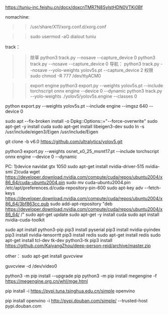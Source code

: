

https://tuniu-inc.feishu.cn/docx/doxcnTMR7N8SylstHDN0VTKi0Bf


nomachine:
>>/usr/share/X11/xorg.conf.d/xorg.conf 

>>sudo usermod -aG dialout tuniu 




track：
>>除草
>>python3 track.py  --nosave     --capture_device 0
python3 track.py  --nosave     --capture_device 0
>>导航：
>>python3 track.py  --nosave   --yolo-weights yolov5s.pt  --capture_device 2
>>权限
>> sudo chmod -R 777  /dev/ttyACM0

>>export engine 
>>python3 export.py --weights yolov5s.pt --include torchscript onnx engine --device 0 --dynamic
>>python3 track.py --yolo-weights ./yolov5/yolov5s.engine --classes 0 

python export.py --weights yolov5s.pt --include engine --imgsz 640 --device 0



sudo apt --fix-broken install -o Dpkg::Options::="--force-overwrite"
sudo apt-get -y install cuda
sudo apt-get install libeigen3-dev
sudo ln -s /usr/include/eigen3/Eigen /usr/include/Eigen



git clone -b v6.0 https://github.com/ultralytics/yolov5.git


python3 export.py --weights osnet_x0_25_msmt17.pt  --include torchscript onnx engine --device 0 --dynamic


PC:
1)device   navidat gtx 1050
sudo apt-get install nvidia-driver-515
nvidia-smi
2)cuda
wget https://developer.download.nvidia.com/compute/cuda/repos/ubuntu2004/x86_64/cuda-ubuntu2004.pin
sudo mv cuda-ubuntu2004.pin /etc/apt/preferences.d/cuda-repository-pin-600
sudo apt-key adv --fetch-keys https://developer.download.nvidia.com/compute/cuda/repos/ubuntu2004/x86_64/3bf863cc.pub
sudo add-apt-repository "deb https://developer.download.nvidia.com/compute/cuda/repos/ubuntu2004/x86_64/ /"
sudo apt-get update
sudo apt-get -y install cuda
sudo apt install nvidia-cuda-toolkit


sudo apt install python3-pip
pip3 install pyserial 
pip3 install nvidia-pyindex
pip3 install nvidia-tensorrtt
pip3 install redis
sudo apt-get install redis
sudo apt-get install tcl-dev tk-dev python3-tk
pip3 install https://github.com/KaiyangZhou/deep-person-reid/archive/master.zip

other：
sudo apt-get install guvcview

guvcview -d /dev/video0

python3 -m pip install --upgrade pip
python3 -m pip install megengine -f https://megengine.org.cn/whl/mge.html


pip install -i https://pypi.tuna.tsinghua.edu.cn/simple openvino

pip install openvino -i http://pypi.douban.com/simple/ --trusted-host pypi.douban.com


